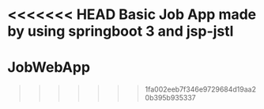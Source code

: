 <<<<<<< HEAD
Basic Job App made by using springboot 3 and jsp-jstl
=======
# JobWebApp
>>>>>>> 1fa002eeb7f346e9729684d19aa20b395b935337
